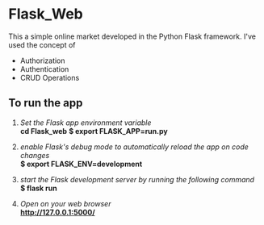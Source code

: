 # Flask_Web
This a simple online market developed in the Python Flask framework.
I've used the concept of 
- Authorization
- Authentication
- CRUD Operations
## To run the app
1. *Set the Flask app environment variable*<br>
**cd Flask_web**
**$ export FLASK_APP=run.py**

2. *enable Flask's debug mode to automatically reload the app on code changes*<br>
**$ export FLASK_ENV=development**

3. *start the Flask development server by running the following command*<br>
**$ flask run**

4. *Open on your web browser*<br>
 **http://127.0.0.1:5000/**

